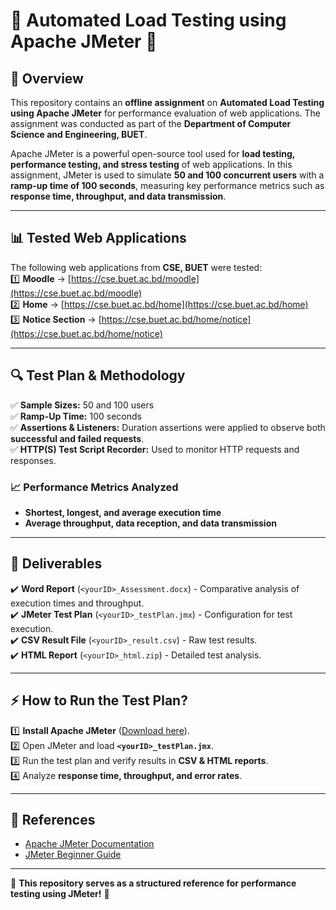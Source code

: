 # 📌 Automated Load Testing using Apache JMeter 🚀  

## 📌 Overview  
This repository contains an **offline assignment** on **Automated Load Testing using Apache JMeter** for performance evaluation of web applications. The assignment was conducted as part of the **Department of Computer Science and Engineering, BUET**.  

Apache JMeter is a powerful open-source tool used for **load testing, performance testing, and stress testing** of web applications. In this assignment, JMeter is used to simulate **50 and 100 concurrent users** with a **ramp-up time of 100 seconds**, measuring key performance metrics such as **response time, throughput, and data transmission**.

---

## 📊 Tested Web Applications  
The following web applications from **CSE, BUET** were tested:  
1️⃣ **Moodle** → [https://cse.buet.ac.bd/moodle](https://cse.buet.ac.bd/moodle)  
2️⃣ **Home** → [https://cse.buet.ac.bd/home](https://cse.buet.ac.bd/home)  
3️⃣ **Notice Section** → [https://cse.buet.ac.bd/home/notice](https://cse.buet.ac.bd/home/notice)  

---

## 🔍 Test Plan & Methodology  
✅ **Sample Sizes:** 50 and 100 users  
✅ **Ramp-Up Time:** 100 seconds  
✅ **Assertions & Listeners:** Duration assertions were applied to observe both **successful and failed requests**.  
✅ **HTTP(S) Test Script Recorder:** Used to monitor HTTP requests and responses.  

### **📈 Performance Metrics Analyzed**  
- **Shortest, longest, and average execution time**  
- **Average throughput, data reception, and data transmission**  

---

## 📑 Deliverables  
✔️ **Word Report** (`<yourID>_Assessment.docx`) - Comparative analysis of execution times and throughput.  
✔️ **JMeter Test Plan** (`<yourID>_testPlan.jmx`) - Configuration for test execution.  
✔️ **CSV Result File** (`<yourID>_result.csv`) - Raw test results.  
✔️ **HTML Report** (`<yourID>_html.zip`) - Detailed test analysis.  

---

## ⚡ How to Run the Test Plan?  
1️⃣ **Install Apache JMeter** ([Download here](https://jmeter.apache.org/download_jmeter.cgi)).  
2️⃣ Open JMeter and load **`<yourID>_testPlan.jmx`**.  
3️⃣ Run the test plan and verify results in **CSV & HTML reports**.  
4️⃣ Analyze **response time, throughput, and error rates**.  

---

## 🔗 References  
- [Apache JMeter Documentation](https://jmeter.apache.org/usermanual/index.html)  
- [JMeter Beginner Guide](https://www.blazemeter.com/jmeter)  

---

📂 **This repository serves as a structured reference for performance testing using JMeter!** 🚀  
